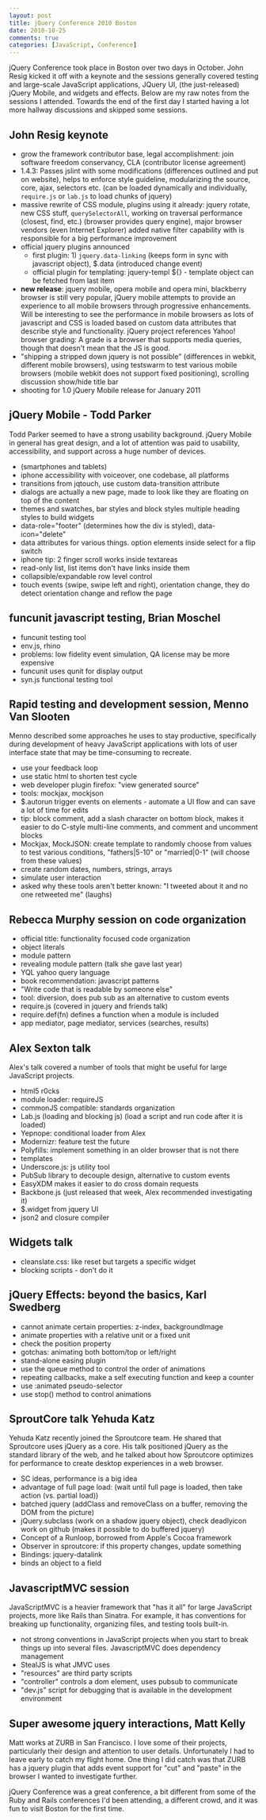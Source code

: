 ```yaml
---
layout: post
title: jQuery Conference 2010 Boston
date: 2010-10-25
comments: true
categories: [JavaScript, Conference]
---
```


jQuery Conference took place in Boston over two days in October. John Resig kicked it off with a keynote and the sessions generally covered testing and large-scale JavaScript applications, JQuery UI, (the just-released) jQuery Mobile, and widgets and effects. Below are my raw notes from the sessions I attended. Towards the end of the first day I started having a lot more hallway discussions and skipped some sessions.

John Resig keynote
---
 - grow the framework contributor base, legal accomplishment: join software freedom conservancy, CLA (contributor license agreement)
 - 1.4.3: Passes jslint with some modifications (differences outlined and put on website), helps to enforce style guideline, modularizing the source, core, ajax, selectors etc. (can be loaded dynamically and individually, `require.js` or `lab.js` to load chunks of jquery)
 - massive rewrite of CSS module, plugins using it already: jquery rotate, new CSS stuff, `querySelectorAll`, working on traversal performance (closest, find, etc.) (browser provides query engine), major browser vendors (even Internet Explorer) added native filter capability with is responsible for a big performance improvement
 - official jquery plugins announced
    * first plugin: 1) `jquery.data-linking` (keeps form in sync with javascript object), $.data (introduced change event)
    * official plugin for templating: jquery-templ  ${} - template object can be fetched from last item
 - **new release**: jquery mobile, opera mobile and opera mini, blackberry browser is still very popular, jQuery mobile attempts to provide an experience to all mobile browsers through progressive enhancements. Will be interesting to see the performance in mobile browsers as lots of javascript and CSS is loaded based on custom data attributes that describe style and functionality. jQuery project references Yahoo! browser grading: A grade is a browser that supports media queries, though that doesn't mean that the JS is good.
 - "shipping a stripped down jquery is not possible" (differences in webkit, different mobile browsers), using testswarm to test various mobile browsers (mobile webkit does not support fixed positioning), scrolling discussion 
show/hide title bar
 - shooting for 1.0 jQuery Mobile release for January 2011


jQuery Mobile - Todd Parker
---
Todd Parker seemed to have a strong usability background. jQuery Mobile in general has great design, and a lot of attention was paid to usability, accessibility, and support across a huge number of devices.

 - (smartphones and tablets)
 - iphone accessibility with voiceover, one codebase, all platforms
 - transitions from jqtouch, use custom data-transition attribute
 - dialogs are actually a new page, made to look like they are floating on top of the content
 - themes and swatches, bar styles and block styles
multiple heading styles to build widgets
 - data-role="footer" (determines how the div is styled), data-icon="delete"
 - data attributes for various things. option elements inside select for a flip switch
 - iphone tip: 2 finger scroll works inside textareas
 - read-only list, list items don't have links inside them
 - collapsible/expandable row level control
 - touch events (swipe, swipe left and right), orientation change, they do detect orientation change and reflow the page


funcunit javascript testing, Brian Moschel 
---
 - funcunit testing tool
 - env.js, rhino
 - problems: low fidelity event simulation, QA license may be more expensive
 - funcunit uses qunit for display output
 - syn.js functional testing tool


Rapid testing and development session, Menno Van Slooten
---
Menno described some approaches he uses to stay productive, specifically during development of heavy JavaScript applications with lots of user interface state that may be time-consuming to recreate.

 - use your feedback loop
 - use static html to shorten test cycle
 - web developer plugin firefox: "view generated source"
 - tools: mockjax, mockjson
 - $.autorun trigger events on elements - automate a UI flow and can save a lot of time for edits
 - tip: block comment, add a slash character on bottom block, makes it easier to do C-style multi-line comments, and comment and uncomment blocks
 - Mockjax, MockJSON: create template to randomly choose from values to test various conditions, "fathers|5-10" or "married|0-1" (will choose from these values)
 - create random dates, numbers, strings, arrays
 - simulate user interaction
 - asked why these tools aren't better known: "I tweeted about it and no one retweeted me" (laughs)


Rebecca Murphy session on code organization
---
 - official title: functionality focused code organization
 - object literals
 - module pattern
 - revealing module pattern (talk she gave last year)
 - YQL yahoo query language
 - book recommendation: javascript patterns
 - "Write code that is readable by someone else"
 - tool: diversion, does pub sub as an alternative to custom events
 - require.js (covered in jquery and friends talk)
 - require.def(fn) defines a function when a module is included
 - app mediator, page mediator, services (searches, results)


Alex Sexton talk
---
Alex's talk covered a number of tools that might be useful for large JavaScript projects.

 - html5 r0cks
 - module loader: requireJS
 - commonJS compatible: standards organization
 - Lab.js (loading and blocking js) (load a script and run code after it is loaded)
 - Yepnope: conditional loader from Alex
 - Modernizr: feature test the future
 - Polyfills: implement something in an older browser that is not there
 - templates
 - Underscore.js: js utility tool
 - PubSub library to decouple design, alternative to custom events
 - EasyXDM makes it easier to do cross domain requests
 - Backbone.js (just released that week, Alex recommended investigating it)
 - $.widget from jquery UI
 - json2 and closure compiler


Widgets talk
---
 - cleanslate.css: like reset but targets a specific widget
 - blocking scripts - don't do it

jQuery Effects: beyond the basics, Karl Swedberg
---
 - cannot animate certain properties: z-index, backgroundImage
 - animate properties with a relative unit or a fixed unit
 - check the position property
 - gotchas: animating both bottom/top or left/right
 - stand-alone easing plugin
 - use the queue method to control the order of animations
 - repeating callbacks, make a self executing function and keep a counter
 - use :animated pseudo-selector
 - use stop() method to control animations


SproutCore talk Yehuda Katz
---
Yehuda Katz recently joined the Sproutcore team. He shared that Sproutcore uses jQuery as a core. His talk positioned jQuery as the standard library of the web, and he talked about how Sproutcore optimizes for performance to create desktop experiences in a web browser.
 
 - SC ideas, performance is a big idea
 - advantage of full page load: (wait until full page is loaded, then take action (vs. partial load))
 - batched jquery (addClass and removeClass on a buffer, removing the DOM from the picture)
 - jQuery.subclass  (work on a shadow jquery object), check deadlyicon work on github (makes it possible to do buffered jquery)
 - Concept of a Runloop, borrowed from Apple's Cocoa framework
 - Observer in sproutcore: if this property changes, update something
 - Bindings: jquery-datalink
 - binds an object to a field


JavascriptMVC session
---
JavaScriptMVC is a heavier framework that "has it all" for large JavaScript projects, more like Rails than Sinatra. For example, it has conventions for breaking up functionality, organizing files, and testing tools built-in.

 - not strong conventions in JavaScript projects when you start to break things up into several files. JavascriptMVC does dependency management
 - StealJS is what JMVC uses
 - "resources" are third party scripts
 - "controller" controls a dom element, uses pubsub to communicate
 - "dev.js" script for debugging that is available in the development environment


Super awesome jquery interactions, Matt Kelly 
---
Matt works at ZURB in San Francisco. I love some of their projects, particularly their design and attention to user details. Unfortunately I had to leave early to catch my flight home. One thing I did catch was that ZURB has a jquery plugin that adds event support for "cut" and "paste" in the browser I wanted to investigate further.


jQuery Conference was a great conference, a bit different from some of the Ruby and Rails conferences I'd been attending, a different crowd, and it was fun to visit Boston for the first time.
